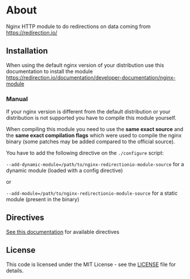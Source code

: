 # About

Nginx HTTP module to do redirections on data coming from https://redirection.io/

## Installation

When using the default nginx version of your distribution use this documentation to install the module
https://redirection.io/documentation/developer-documentation/nginx-module

### Manual

If your nginx version is different from the default distribution or your distribution is not supported
you have to compile this module yourself.

When compiling this module you need to use the **same exact source** and the **same exact compilation flags**
which were used to compile the nginx binary (some patches may be added compared to the official source).

You have to add the following directive on the `./configure` script:

`--add-dynamic-module=/path/to/nginx-redirectionio-module-source` for a dynamic module (loaded with a config directive)

or

`--add-module=/path/to/nginx-redirectionio-module-source` for a static module (present in the binary)

## Directives

[See this documentation](https://redirection.io/documentation/developer-documentation/nginx-module#module-configuration-directives) for available directives

##  License

This code is licensed under the MIT License - see the  [LICENSE](./LICENSE.md)  file for details.
